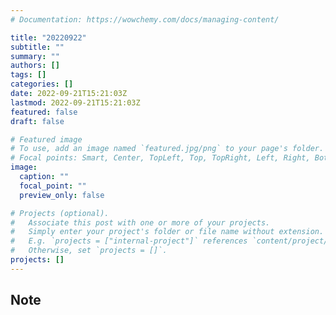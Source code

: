 ```yaml
---
# Documentation: https://wowchemy.com/docs/managing-content/

title: "20220922"
subtitle: ""
summary: ""
authors: []
tags: []
categories: []
date: 2022-09-21T15:21:03Z
lastmod: 2022-09-21T15:21:03Z
featured: false
draft: false

# Featured image
# To use, add an image named `featured.jpg/png` to your page's folder.
# Focal points: Smart, Center, TopLeft, Top, TopRight, Left, Right, BottomLeft, Bottom, BottomRight.
image:
  caption: ""
  focal_point: ""
  preview_only: false

# Projects (optional).
#   Associate this post with one or more of your projects.
#   Simply enter your project's folder or file name without extension.
#   E.g. `projects = ["internal-project"]` references `content/project/deep-learning/index.md`.
#   Otherwise, set `projects = []`.
projects: []
---
```


## Note


